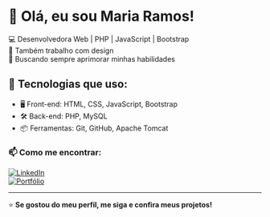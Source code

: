 # 👋 Olá, eu sou Maria Ramos!

💻 Desenvolvedora Web | PHP | JavaScript | Bootstrap  
🎨 Também trabalho com design  
🎯 Buscando sempre aprimorar minhas habilidades  

## 🚀 Tecnologias que uso:
- 🖥️ Front-end: HTML, CSS, JavaScript, Bootstrap  
- 🛠️ Back-end: PHP, MySQL  
- 📦 Ferramentas: Git, GitHub, Apache Tomcat  

### 📫 Como me encontrar:
[![LinkedIn](https://img.shields.io/badge/LinkedIn-000?style=for-the-badge&logo=linkedin&logoColor=0A66C2)](https://www.linkedin.com/in/seu-perfil/)  
[![Portfólio](https://img.shields.io/badge/Portfólio-000?style=for-the-badge&logo=wordpress&logoColor=white)](https://seu-site.com)

---
⭐ **Se gostou do meu perfil, me siga e confira meus projetos!**
